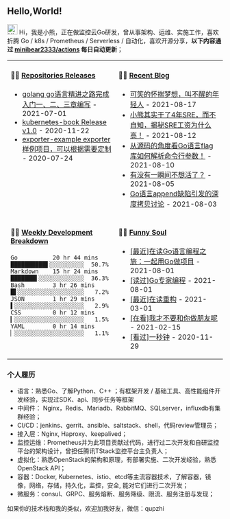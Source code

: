 ## Hello,World!

<img src='https://coding3min.oss-accelerate.aliyuncs.com/2020/07/23/Hi1119.gif' alt='Hi' width="24"/> Hi，我是小熊，正在做监控云Go研发，曾从事架构、运维、实施工作，喜欢折腾 Go / k8s / Prometheus / Serverless / 自动化，喜欢开源分享，**以下内容通过 <a href="https://github.com/minibear2333/minibear2333/actions" target="_blank">minibear2333/actions</a> 每日自动更新**；

<table>
<tr>
<td valign="top" width="50%">

#### 🏋️‍♀️ <a href="https://github.com/minibear2333/minibear2333/blob/main/releases.md" target="_blank">Repositories Releases</a>

<!-- recent_releases starts -->
* <a href='https://github.com/golang-minibear2333/golang/releases/tag/v1.0.0' target='_blank'>golang go语言精进之路完成入门一、二、三章编写</a> - 2021-07-01
* <a href='https://github.com/minibear2333/kubernetes-book/releases/tag/v1.0' target='_blank'>kubernetes-book Release v1.0</a> - 2020-11-22
* <a href='https://github.com/minibear2333/exporter-example/releases/tag/0.0.1' target='_blank'>exporter-example exporter样例项目，可以根据需要定制</a> - 2020-07-24
<!-- recent_releases ends -->

</td>
<td valign="top" width="50%">

#### 🤹‍♀️ <a href="https://coding3min.com" target="_blank">Recent Blog</a>

<!-- blog starts -->
* <a href='https://coding3min.com/1680.html' target='_blank'>可笑的怀揣梦想，叫不醒的年轻人</a> - 2021-08-17
* <a href='https://coding3min.com/1676.html' target='_blank'>小熊其实干了4年SRE，而不自知，揭秘SRE工资为什么高！</a> - 2021-08-12
* <a href='https://coding3min.com/1673.html' target='_blank'>从源码的角度看Go语言flag库如何解析命令行参数！</a> - 2021-08-10
* <a href='https://coding3min.com/1671.html' target='_blank'>有没有一瞬间不想活了？</a> - 2021-08-05
* <a href='https://coding3min.com/1662.html' target='_blank'>Go语言append缺陷引发的深度拷贝讨论</a> - 2021-08-03
<!-- blog ends -->

</td>
</tr>
<tr>
<td valign="top" width="50%">

#### 🏊‍♂️ <a href="https://gist.github.com/minibear2333/900a84827c42c5f77a17ae8e510ed203" target="_blank">Weekly Development Breakdown</a>

<!-- code_time starts -->

```text
Go          20 hr 44 mins  ██████████▋░░░░░░░░░░  50.7%
Markdown    15 hr 24 mins  ███████▌░░░░░░░░░░░░░  36.3%
Bash        3 hr 26 mins   █▌░░░░░░░░░░░░░░░░░░░   7.2%
JSON        1 hr 29 mins   ▌░░░░░░░░░░░░░░░░░░░░   2.9%
CSS         0 hr 12 mins   ▎░░░░░░░░░░░░░░░░░░░░   1.5%
YAML        0 hr 14 mins   ▏░░░░░░░░░░░░░░░░░░░░   1.1%
```

<!-- code_time ends -->

</td>
<td valign="top" width="50%">

#### 🤾‍♂️ <a href="https://www.douban.com/people/minibear2333/" target="_blank">Funny Soul</a>

<!-- douban starts -->
* <a href='https://book.douban.com/subject/35130972/' target='_blank'>[最近]在读Go语言编程之旅：一起用Go做项目</a> - 2021-08-01
* <a href='https://book.douban.com/subject/35144587/' target='_blank'>[读过]Go专家编程</a> - 2021-08-01
* <a href='https://book.douban.com/subject/1229923/' target='_blank'>[最近]在读重构</a> - 2021-03-01
* <a href='http://movie.douban.com/subject/34863327/' target='_blank'>[在看]我才不要和你做朋友呢</a> - 2021-02-15
* <a href='http://movie.douban.com/subject/30257787/' target='_blank'>[看过]一秒钟</a> - 2020-11-29
<!-- douban ends -->

</td>
  </tr>
  </table>
  
### 个人履历  

* 语言：熟悉Go、了解Python、C++ ；有框架开发 / 基础工具、高性能组件开发经验，实现过SDK、api、同步任务等框架
* 中间件： Nginx，Redis、Mariadb、RabbitMQ、SQLserver，influxdb有集群经验；
* CI/CD：jenkins、gerrit、ansible、saltstack、shell，代码review管理员；
* 接入层：Nginx, Haproxy、keepalived；
* 监控运维：Prometheus并为此项目贡献过代码，进行过二次开发和自研监控平台的架构设计，曾担任腾讯TStack监控平台主负责人；
* 虚拟化：熟悉OpenStack的架构和原理，有部署实施、二次开发经验，熟悉OpenStack API；
* 容器：Docker, Kubernetes、istio、etcd等主流容器技术，了解容器，镜像，网络，存储，持久化，监控，安全, 能对它们进行二次开发；
* 微服务：consul、GRPC、服务熔断、服务降级、限流、服务注册与发现；

如果你的技术栈和我的类似，欢迎加我好友，微信：qupzhi
